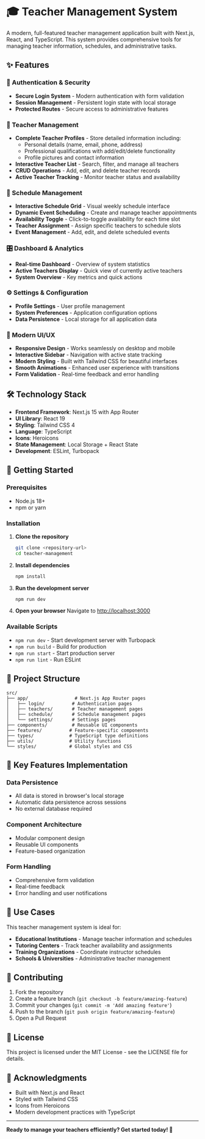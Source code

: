 # 🎓 Teacher Management System

A modern, full-featured teacher management application built with Next.js, React, and TypeScript. This system provides comprehensive tools for managing teacher information, schedules, and administrative tasks.

## ✨ Features

### 🔐 Authentication & Security
- **Secure Login System** - Modern authentication with form validation
- **Session Management** - Persistent login state with local storage
- **Protected Routes** - Secure access to administrative features

### 👥 Teacher Management
- **Complete Teacher Profiles** - Store detailed information including:
  - Personal details (name, email, phone, address)
  - Professional qualifications with add/edit/delete functionality
  - Profile pictures and contact information
- **Interactive Teacher List** - Search, filter, and manage all teachers
- **CRUD Operations** - Add, edit, and delete teacher records
- **Active Teacher Tracking** - Monitor teacher status and availability

### 📅 Schedule Management
- **Interactive Schedule Grid** - Visual weekly schedule interface
- **Dynamic Event Scheduling** - Create and manage teacher appointments
- **Availability Toggle** - Click-to-toggle availability for each time slot
- **Teacher Assignment** - Assign specific teachers to schedule slots
- **Event Management** - Add, edit, and delete scheduled events

### 🎛️ Dashboard & Analytics
- **Real-time Dashboard** - Overview of system statistics
- **Active Teachers Display** - Quick view of currently active teachers
- **System Overview** - Key metrics and quick actions

### ⚙️ Settings & Configuration
- **Profile Settings** - User profile management
- **System Preferences** - Application configuration options
- **Data Persistence** - Local storage for all application data

### 🎨 Modern UI/UX
- **Responsive Design** - Works seamlessly on desktop and mobile
- **Interactive Sidebar** - Navigation with active state tracking
- **Modern Styling** - Built with Tailwind CSS for beautiful interfaces
- **Smooth Animations** - Enhanced user experience with transitions
- **Form Validation** - Real-time feedback and error handling

## 🛠️ Technology Stack

- **Frontend Framework**: Next.js 15 with App Router
- **UI Library**: React 19
- **Styling**: Tailwind CSS 4
- **Language**: TypeScript
- **Icons**: Heroicons
- **State Management**: Local Storage + React State
- **Development**: ESLint, Turbopack

## 🚀 Getting Started

### Prerequisites
- Node.js 18+ 
- npm or yarn

### Installation

1. **Clone the repository**
   ```bash
   git clone <repository-url>
   cd teacher-management
   ```

2. **Install dependencies**
   ```bash
   npm install
   ```

3. **Run the development server**
   ```bash
   npm run dev
   ```

4. **Open your browser**
   Navigate to [http://localhost:3000](http://localhost:3000)

### Available Scripts

- `npm run dev` - Start development server with Turbopack
- `npm run build` - Build for production
- `npm run start` - Start production server
- `npm run lint` - Run ESLint

## 📁 Project Structure

```
src/
├── app/                 # Next.js App Router pages
│   ├── login/          # Authentication pages
│   ├── teachers/       # Teacher management pages
│   ├── schedule/       # Schedule management pages
│   └── settings/       # Settings pages
├── components/         # Reusable UI components
├── features/          # Feature-specific components
├── types/             # TypeScript type definitions
├── utils/             # Utility functions
└── styles/            # Global styles and CSS
```

## 🔧 Key Features Implementation

### Data Persistence
- All data is stored in browser's local storage
- Automatic data persistence across sessions
- No external database required

### Component Architecture
- Modular component design
- Reusable UI components
- Feature-based organization

### Form Handling
- Comprehensive form validation
- Real-time feedback
- Error handling and user notifications

## 🎯 Use Cases

This teacher management system is ideal for:
- **Educational Institutions** - Manage teacher information and schedules
- **Tutoring Centers** - Track teacher availability and assignments
- **Training Organizations** - Coordinate instructor schedules
- **Schools & Universities** - Administrative teacher management

## 🤝 Contributing

1. Fork the repository
2. Create a feature branch (`git checkout -b feature/amazing-feature`)
3. Commit your changes (`git commit -m 'Add amazing feature'`)
4. Push to the branch (`git push origin feature/amazing-feature`)
5. Open a Pull Request

## 📄 License

This project is licensed under the MIT License - see the LICENSE file for details.

## 🙏 Acknowledgments

- Built with Next.js and React
- Styled with Tailwind CSS
- Icons from Heroicons
- Modern development practices with TypeScript

---

**Ready to manage your teachers efficiently? Get started today! 🚀**
